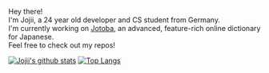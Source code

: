 Hey there! <br>
I'm Jojii, a 24 year old developer and CS student from Germany. <br>
I'm currently working on [Jotoba](https://jotoba.de), an advanced, feature-rich online dictionary for Japanese. <br>
Feel free to check out my repos!

[![Jojii's github stats](https://github-readme-stats.vercel.app/api?&username=JojiiOfficial&count_private=true&hide_border=true&bg_color=30,e96443,904e95&title_color=fff&text_color=fff)](https://github.com/JojiiOfficial/JojiiOfficial)
[![Top Langs](https://github-readme-stats.vercel.app/api/top-langs/?username=JojiiOfficial&layout=compact&hide_border=true&bg_color=30,e96443,904e95&title_color=fff&text_color=fff)](https://github.com/JojiiOfficial/JojiiOfficial)
